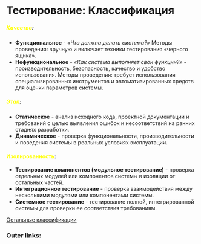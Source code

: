  

# Тестирование: Классификация

##### <font color="#ffff00">Качество</font>:
- **Функциональное** - _«Что должна делать система?»_ 
	Методы проведения: вручную и включает техники тестирования «черного ящика».
	<br>
- **Нефункциональное** - _«Как система выполняет свои функции?»_ - производительность, безопасность, качество и удобство использования. 
	Методы проведения: требует использования специализированных инструментов и автоматизированных средств для оценки параметров системы.

##### <font color="#ffff00">Этап</font>:
- **Статическое** - анализ исходного кода, проектной документации и требований с целью выявления ошибок и несоответствий на ранних стадиях разработки. 
	<br>
- **Динамическое** - проверка функциональности, производительности и поведения системы в реальных условиях эксплуатации. 

#### <font color="#ffff00">Изолированность</font>:
- **Тестирование компонентов (модульное тестирование)** - проверка отдельных модулей или компонентов системы в изоляции от остальных частей.
	<br>
- **Интеграционное тестирование** - проверка взаимодействия между несколькими модулями или компонентами системы.
	<br>
- **Системное тестирование** - тестирование полной, интегрированной системы для проверки ее соответствия требованиям.

[Остальные классификации](2.%20Theory/Тестирование/_/Классификация%20видов.md)

### Outer links:


